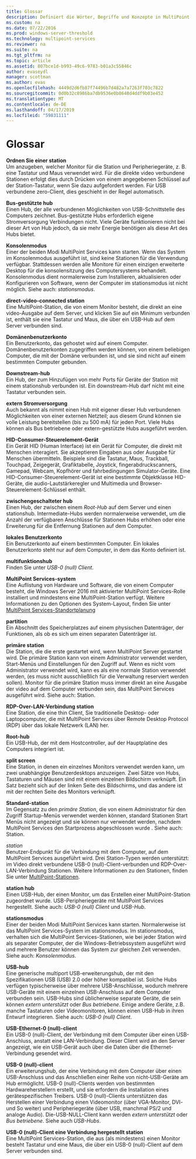 ```yaml
---
title: Glossar
description: Definiert die Wörter, Begriffe und Konzepte in MultiPoint Services
ms.custom: na
ms.date: 07/22/2016
ms.prod: windows-server-threshold
ms.technology: multipoint-services
ms.reviewer: na
ms.suite: na
ms.tgt_pltfrm: na
ms.topic: article
ms.assetid: 807bce1d-b993-49c6-9783-b01a3c55846c
author: evaseydl
manager: scottman
ms.author: evas
ms.openlocfilehash: 4449d2d6fb87f74496b7d482a7a7263f703c7822
ms.sourcegitcommit: 0d0b32c8986ba7db9536e0b8648d4ddf9b03e452
ms.translationtype: MT
ms.contentlocale: de-DE
ms.lasthandoff: 04/17/2019
ms.locfileid: "59831111"
---
```

# <a name="glossary"></a>Glossar
**Ordnen Sie einer station**  
Um anzugeben, welcher Monitor für die Station und Peripheriegeräte, z. B. eine Tastatur und Maus verwendet wird. Für die direkte video verbundene Stationen erfolgt dies durch Drücken von einem angegebenen Schlüssel auf der Station-Tastatur, wenn Sie dazu aufgefordert werden. Für USB verbundene zero-Client, dies geschieht in der Regel automatisch.  
  
**Bus-gestützte hub**  
Einen Hub, der alle verbundenen Möglichkeiten von USB-Schnittstelle des Computers zeichnet. Bus-gestützte Hubs erforderlich eigene Stromversorgung Verbindungen nicht. Viele Geräte funktionieren nicht bei dieser Art von Hub jedoch, da sie mehr Energie benötigen als diese Art des Hubs bietet.  
  
**Konsolenmodus**  
Einer der beiden Modi MultiPoint Services kann starten. Wenn das System im Konsolenmodus ausgeführt ist, sind keine Stationen für die Verwendung verfügbar. Stattdessen werden alle Monitore für einen einzigen erweiterte Desktop für die konsolensitzung des Computersystems behandelt. Konsolenmodus dient normalerweise zum Installieren, aktualisieren oder Konfigurieren von Software, wenn der Computer im stationsmodus ist nicht möglich. Siehe auch: *stationsmodus*.  
  
**direct-video-connected station**  
Eine MultiPoint-Station, die von einem Monitor besteht, die direkt an eine video-Ausgabe auf dem Server, und klicken Sie auf ein Minimum verbunden ist, enthält sie eine Tastatur und Maus, die über ein USB-Hub auf dem Server verbunden sind.  
  
**Domänenbenutzerkonto**  
Ein Benutzerkonto, das gehostet wird auf einem Computer. Domänenbenutzerkonten zugegriffen werden können, von einem beliebigen Computer, die mit der Domäne verbunden ist, und sie sind nicht auf einem bestimmten Computer gebunden.  
  
**Downstream-hub**  
Ein Hub, der zum Hinzufügen von mehr Ports für Geräte der Station mit einem stationshub verbunden ist. Ein downstream-Hub darf nicht mit eine Tastatur verbunden sein.  
  
**extern Stromversorgung**  
Auch bekannt als nimmt einen Hub mit eigener dieser Hub verbundenen Möglichkeiten von einer externen Netzteil; aus diesem Grund können sie volle Leistung bereitstellen (bis zu 500 mA) für jeden Port. Viele Hubs können als Bus betriebene oder extern-gestützte Hubs ausgeführt werden.  
  
**HID-Consumer-Steuerelement-Gerät**  
Ein Gerät HID (Human Interface) ist ein Gerät für Computer, die direkt mit Menschen interagiert. Sie akzeptieren Eingaben aus oder Ausgabe für Menschen übermitteln. Beispiele sind die Tastatur, Maus, Trackball, Touchpad, Zeigegerät, Grafiktabelle, Joystick, fingerabdruckscanners, Gamepad, Webcam, Kopfhörer und fahrbedingungen Simulator-Geräte. Eine HID-Consumer-Steuerelement-Gerät ist eine bestimmte Objektklasse HID-Geräte, die audio-Lautstärkeregler und Multimedia und Browser-Steuerelement-Schlüssel enthält.  
  
**zwischengeschalteter hub**  
Einen Hub, der zwischen einem *Root-Hub* auf dem Server und einen stationshub. Intermediate-Hubs werden normalerweise verwendet, um die Anzahl der verfügbaren Anschlüsse für Stationen Hubs erhöhen oder eine Erweiterung für die Entfernung Stationen auf dem Computer.  
  
**lokales Benutzerkonto**  
Ein Benutzerkonto auf einem bestimmten Computer. Ein lokales Benutzerkonto steht nur auf dem Computer, in dem das Konto definiert ist.  
  
**multifunktionshub**  
Finden Sie unter *USB-0 (null) Client*.  
  
**MultiPoint Services-system**  
Eine Auflistung von Hardware und Software, die von einem Computer besteht, die Windows Server 2016 mit aktivierter MultiPoint Services-Rolle installiert und mindestens eine MultiPoint-Station verfügt. Weitere Informationen zu den Optionen des System-Layout, finden Sie unter [MultiPoint Services-Standortplanung](MultiPoint-services-Site-Planning.md)  
  
**partition**  
Ein Abschnitt des Speicherplatzes auf einem physischen Datenträger, der Funktionen, als ob es sich um einen separaten Datenträger ist.  
  
**primäre station**  
Die Station, die die erste gestartet wird, wenn MultiPoint Server gestartet wird. Die primäre Station kann von einem Administrator verwendet werden, Start-Menüs und Einstellungen für den Zugriff auf. Wenn es nicht vom Administrator verwendet wird, kann es als eine normale Station verwendet werden, (es muss nicht ausschließlich für die Verwaltung reserviert werden sollen). Monitor für die primäre Station muss immer direkt an eine Ausgabe der video auf dem Computer verbunden sein, das MultiPoint Services ausgeführt wird. Siehe auch: Station.  
  
**RDP-Over-LAN-Verbindung station**  
Eine Station, die eine thin Client, Sie traditionelle Desktop- oder Laptopcomputer, die mit MultiPoint Services über Remote Desktop Protocol (RDP) über das lokale Netzwerk (LAN) her.  
  
**Root-hub**  
Ein USB-Hub, der mit dem Hostcontroller, auf der Hauptplatine des Computers integriert ist.  
  
**split screen**  
Eine Station, in denen ein einzelnes Monitors verwendet werden kann, um zwei unabhängige Benutzerdesktops anzuzeigen. Zwei Sätze von Hubs, Tastaturen und Mäusen sind mit einem einzelnen Bildschirm verknüpft. Ein Satz bezieht sich auf der linken Seite des Bildschirms, und das andere ist mit der rechten Seite des Monitors verknüpft.  
  
**Standard-station**  
Im Gegensatz zu den *primäre Station*, die von einem Administrator für den Zugriff Startup-Menüs verwendet werden können, standard Stationen Start Menüs nicht angezeigt und sie können nur verwendet werden, nachdem MultiPoint Services den Startprozess abgeschlossen wurde . Siehe auch: Station.  
  
*station*  
Benutzer-Endpunkt für die Verbindung mit dem Computer, auf dem MultiPoint Services ausgeführt wird. Drei Station-Typen werden unterstützt: im Video direkt verbundene USB-0 (null)-Client-verbunden und RDP-Over-LAN-Verbindung Stationen. Weitere Informationen zu den Stationen, finden Sie unter [MultiPoint-Stationen](MultiPoint-services-Stations.md).  
  
**station hub**  
Einen USB-Hub, der einen Monitor, um das Erstellen einer MultiPoint-Station zugeordnet wurde. USB-Peripheriegeräte mit MultiPoint Services hergestellt. Siehe auch: *USB-0 (null) Client* und *USB-Hub*.  
  
**stationsmodus**  
Einer der beiden Modi MultiPoint Services kann starten. Normalerweise ist das MultiPoint Services-System im stationsmodus. Im stationsmodus, verhalten sich die MultiPoint Services-Stationen, wie bei jeder Station wird als separater Computer, der die Windows-Betriebssystem ausgeführt wird und mehrere Benutzer können das System zur gleichen Zeit verwenden. Siehe auch: *Konsolenmodus*.  
  
**USB-hub**  
Eine generische multiport USB-erweiterungshub, der mit den Spezifikationen USB (USB) 2.0 oder höher kompatibel ist. Solche Hubs verfügen typischerweise über mehrere USB-Anschlüsse, wodurch mehrere USB-Geräte mit einem einzelnen USB-Anschluss auf dem Computer verbunden sein. USB-Hubs sind üblicherweise separate Geräte, die sein können *extern unterstützt* oder *Bus betriebene*. Einige andere Geräte, z.B. manche Tastaturen oder Videomonitoren, können einen USB-Hub in ihren Entwurf integrieren. Siehe auch: *USB-0 (null) Client*.  
  
**USB-Ethernet-0 (null)-client**  
Ein USB-0 (null)-Client, der Verbindung mit dem Computer über einen USB-Anschluss, anstatt eine LAN-Verbindung. Dieser Client wird an den Server angezeigt, wie ein USB-Gerät auch über die Daten über die Ethernet-Verbindung gesendet wird.  
  
**USB-0 (null)-client**  
Ein erweiterungshub, der eine Verbindung mit dem Computer über einen USB-Anschluss und das Anschließen einer Reihe von nicht-USB-Geräte am Hub ermöglicht. USB-0 (null)-Clients werden von bestimmten Hardwareherstellern erstellt, und sie erfordern die Installation eines gerätespezifischen Treibers. USB-0 (null)-Clients unterstützen das Herstellen einer Verbindung einen Videomonitor (über VGA-Monitor, DVI- und So weiter) und Peripheriegeräte (über USB, manchmal PS/2 und analoge Audio). Die-USB-NULL-Client kann werden *extern unterstützt* oder *Bus betriebene*. Siehe auch *USB-Hubs*.  
  
**USB-0 (null)-Client eine Verbindung hergestellt station**  
Eine MultiPoint Services-Station, die aus (als mindestens) einen Monitor besteht Tastatur und eine Maus, die über ein USB-0 (null)-Client auf dem Server verbunden sind.  
  

